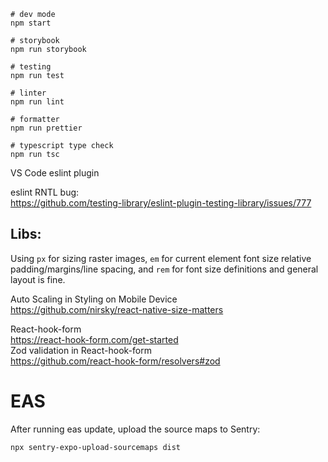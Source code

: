 ```
# dev mode
npm start

# storybook
npm run storybook

# testing
npm run test

# linter
npm run lint

# formatter
npm run prettier

# typescript type check
npm run tsc
```

VS Code eslint plugin  


eslint RNTL bug:  
https://github.com/testing-library/eslint-plugin-testing-library/issues/777

## Libs:  

Using ```px``` for sizing raster images, ```em``` for current element font size relative padding/margins/line spacing, and ```rem``` for font size definitions and general layout is fine.    

Auto Scaling in Styling on Mobile Device  
https://github.com/nirsky/react-native-size-matters   

React-hook-form  
https://react-hook-form.com/get-started  
Zod validation in React-hook-form  
https://github.com/react-hook-form/resolvers#zod  


# EAS
After running eas update, upload the source maps to Sentry:   
```
npx sentry-expo-upload-sourcemaps dist
```